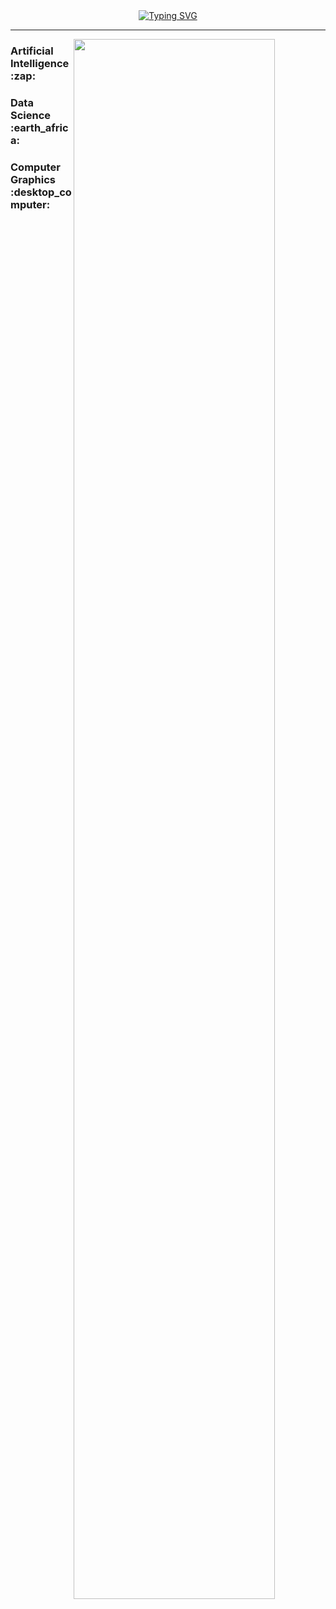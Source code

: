 <div align="center">
  <a href="https://git.io/typing-svg"><img src="https://readme-typing-svg.herokuapp.com?font=Fira+Code&pause=1000&center=true&vCenter=true&width=435&lines=Hey!+Greetings!;This+is+Jorge+Lizcano;Welcome+to+my+place" alt="Typing SVG" /></a>
  <hr>
</div>

<img align="right" style="width: 80%" src="https://user-images.githubusercontent.com/53486164/186541369-1aeec7ba-7fa6-49fc-8748-e5633ae47b0d.gif">
<h3>Artificial Intelligence :zap:</h3>
<h3>Data Science :earth_africa:</h3>
<h3>Computer Graphics :desktop_computer:</h3>
